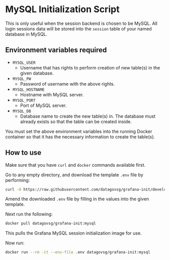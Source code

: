# MySQL Initialization Script

This is only useful when the session backend is chosen to be MySQL. All login
sessions data will be stored into the `session` table of your named database in
MySQL.

## Environment variables required

* `MYSQL_USER`
  * Username that has rights to perform creation of new table(s) in the given
    database.
* `MYSQL_PW`
  * Password of username with the above rights.
* `MYSQL_HOSTNAME`
  * Hostname with MySQL server.
* `MYSQL_PORT`
  * Port of MySQL server.
* `MYSQL_DB`
  * Database name to create the new table(s) in. The database must already
    exists so that the table can be created inside.

You must set the above environment variables into the running Docker container
so that it has the necessary information to create the table(s).

## How to use

Make sure that you have `curl` and `docker` commands available first.

Go to any empty directory, and download the template `.env` file by performing:

```bash
curl -O https://raw.githubusercontent.com/datagovsg/grafana-init/develop/mysql/.env
```

Amend the downloaded `.env` file by filling in the values into the given
template.

Next run the following:

```bash
docker pull datagovsg/grafana-init:mysql
```

This pulls the Grafana MySQL session initialization image for use.

Now run:

```bash
docker run --rm -it --env-file .env datagovsg/grafana-init:mysql
```
